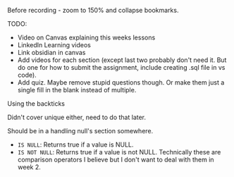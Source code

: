


Before recording - zoom to 150% and collapse bookmarks.


TODO:
- Video on Canvas explaining this weeks lessons
- LinkedIn Learning videos
- Link obsidian in canvas
- Add videos for each section (except last two probably don't need it. But do one for how to submit the assignment, include creating .sql file in vs code).
- Add quiz. Maybe remove stupid questions though. Or make them just a single fill in the blank instead of multiple.

Using the backticks

Didn't cover unique either, need to do that later.

Should be in a handling null's section somewhere. 
- `IS NULL`: Returns true if a value is NULL.
- `IS NOT NULL`: Returns true if a value is not NULL.
Technically these are comparison operators I believe but I don't want to deal with them in week 2.